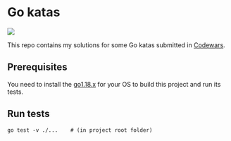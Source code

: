 # Go katas

![](https://www.codewars.com/users/besterboris/badges/micro)

This repo contains my solutions for some Go katas submitted in [Codewars](https://www.codewars.com).

## Prerequisites

You need to install the [go1.18.x](https://go.dev/dl/) for your OS to build this project and run its tests.

## Run tests

```shell
go test -v ./...    # (in project root folder)
```
